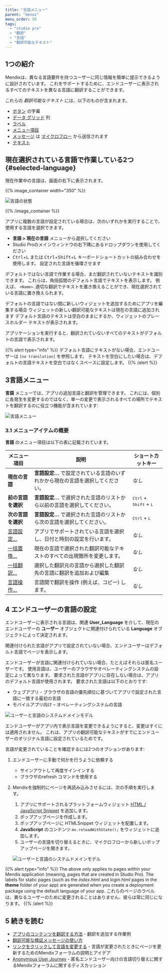 ```yaml
---
title: "言語メニュー"
parent: "menus"
menu_order: 50
tags:
  - "studio pro"
  - "翻訳"
  - "言語"
  - "翻訳可能なテキスト"
---
```


## 1つの紹介

Mendixは、異なる言語要件を持つユーザーに同じ情報を簡単に提示できるように設計されています。 これをサポートするために、エンドユーザーに表示されるすべてのテキストを異なる言語に翻訳することができます。

これらの *翻訳可能なテキスト* には、以下のものが含まれます。

* [ボタン](button-widgets) の字幕
* [データ グリッド](data-grid) 列
* [ラベル](ラベル)
* [メニュー項目](menu#menu-item)
* [メッセージ](show-message) は [マイクロフロー](microflows) から送信されます
* [テキスト](テキスト)

## 現在選択されている言語で作業している2つ{#selected-language}

現在作業中の言語は、画面の右下に表示されます。

{{% image_container width="350" %}}

![言語の状態](attachments/language/language-status.png)

{{% /image_container %}}

アプリに複数の言語が設定されている場合は、次のいずれかを実行することで、使用する言語を選択できます。

* **言語 > 現在の言語** メニューから選択してください
* Studio Proのメインウィンドウの右下隅にあるドロップダウンを使用してください
* <kbd>Ctrl</kbd>+<kbd>L</kbd> または <kbd>Ctrl</kbd>+<kbd>Shift</kbd>+<kbd>L</kbd> キーボードショートカットの組み合わせを使用します。 設定された言語を循環させます

デフォルトではない言語で作業する場合、まだ翻訳されていないテキストを識別できます。 これらは、角括弧間のデフォルト言語でテキストを表示します。 例えば、 `<Name>`. 適切な翻訳でテキストを置き換えることができ、現在選択されている言語に置き換えられます。

デフォルトの言語ではない間に新しいウィジェットを追加するためにアプリを編集する場合 ウィジェットの新しい翻訳可能なテキストは現在の言語に追加されます デフォルト言語のテキストは空白のままにするか、ウィジェットのプレースホルダー テキストが表示されます。

アプリケーションを実行すると、翻訳されていないすべてのテキストがデフォルトの言語で表示されます。

{{% alert type="info" %}}
デフォルト言語にテキストがない場合、エンドユーザーは `[no translation]` を参照します。 テキストを空白にしたい場合は、デフォルトの言語テキストを空白ではなくスペースに設定します。
{{% /alert %}}

## 3言語メニュー

**言語** メニューでは、アプリの追加言語と翻訳を管理できます。 これには、個別に各発生を変更するのではなく、単一の変更で表示されるすべての場所でテキストを翻訳するのに役立つ機能が含まれています:

![言語メニュー](attachments/language/language-menu.png)


### 3.1 メニューアイテムの概要

**言語** のメニュー項目は以下の表に記載されています。

| メニュー項目                       | 説明                                         | ショートカットキー                                         |
| ---------------------------- | ------------------------------------------ | ------------------------------------------------- |
| **現在の言語**                    | **言語設定…** で設定されている言語のいずれかから現在の言語を選択してください。 | *なし*                                              |
| **前の言語を選択**                  | **言語設定…** で選択された言語のリストから以前の言語を選択してください。    | <kbd>Ctrl</kbd> + <kbd>Shift</kbd> + <kbd>L</kbd> |
| **次の言語を選択**                  | **言語設定…** で選択された言語のリストから次の言語を選択してください。     | <kbd>Ctrl</kbd> + <kbd>L</kbd>                    |
| [言語設定…](language-settings)   | アプリでサポートされている言語を選択し、日付と時刻の設定を行います。         | *なし*                                              |
| [一括置換…](batch-replace)       | 現在の言語で選択された翻訳可能なテキストのすべての出現箇所を変更します。       | *なし*                                              |
| [一括翻訳…](batch-translate)     | 選択した翻訳元の言語から選択した翻訳先の言語に翻訳を追加および編集          | *なし*                                              |
| [言語操作…](language-operations) | 言語間で翻訳を操作 (例えば、コピー) します。                   | *なし*                                              |

## 4 エンドユーザーの言語の設定

エンドユーザーに表示される言語は、関連 **User_Language** を介して、現在のエンドユーザーの **ユーザー** オブジェクトに関連付けられている **Language** オブジェクトによって決定されます。

関連付けられた言語がアプリで設定されていない場合、エンドユーザーはデフォルト言語でページを表示します。

エンドユーザーが言語に関連付けられていない場合、たとえばそれらは匿名ユーザーです。 使用言語は、ユーザーのブラウザやオペレーティングシステムの設定によって異なります。 要求された言語がアプリに存在しない場合は、アプリのデフォルト言語が使用されます。 要求された言語は以下のとおりです:

* ウェブアプリ - ブラウザの言語の優先順位に基づいてアプリで設定された言語に一致する最初の言語
* モバイルアプリ向け – オペレーティングシステムの言語

![ユーザーと言語のシステムドメインモデル](attachments/language/user-language-domain-model.png)

エンドユーザーがアプリ内で表示言語を変更できるようにすると、変更はすぐには適用されません。 これは、アプリの翻訳可能なテキストがすでにエンドユーザーのオリジナル言語に設定されているためです。

言語が変更されていることを確認するには2つのオプションがあります:

1. エンドユーザーに手動で何かを行うように依頼する
    * サインアウトして再度サインインする
    * ブラウザのrefresh コマンドを使用する
2. Mendixを強制的にページを再読み込みさせるには、次の手順を実行します。
    1. アプリにサポートされるプラットフォームウィジェット [HTML / JavaScript Snippet](https://marketplace.mendix.com/link/component/56/) を追加します。
    2. ポップアップページを作成します。
    3. ポップアップページに HTMLSnippet ウィジェットを配置します。
    4. **JavaScript** のコンテンツ `mx.reloadWithState();` をウィジェットに追加します。
    5. ユーザーの言語を切り替えるときに、マイクロフローから新しいポップアップページを開きます。

    ![ユーザーと言語のシステムドメインモデル](attachments/language/reload-with-state.png)

{{% alert type="info" %}}
The above only applies to pages *within* your Mendix application (meaning, pages that are created in Studio Pro). The labels for static pages (such as the *index.html* and *login.html* pages in the **theme** folder of your app) are generated when you create a deployment package using the default language of your app. これらのページのラベルは、異なるユーザーのために変更されることはありません、彼らは常に同じになります。
{{% /alert %}}

## 5 続きを読む

* [アプリのコンテンツを翻訳する方法](/howto/collaboration-requirements-management/translate-your-app-content) - 翻訳を追加する作業例
* [翻訳可能な検証メッセージの使い方](/howto/logic-business-rules/translatable-validation-messages)
* [リンクをクリックして言語を変更する](https://forum.mendixcloud.com/link/questions/91821) - 言語が変更されたときにページを更新するためのMendixフォーラムの説明とアイデア
* [Anonymous User Journey](https://forum.mendixcloud.com/link/questions/91676) - 匿名エンドユーザー向けの言語切り替えに関するMendixフォーラムに関するディスカッション
